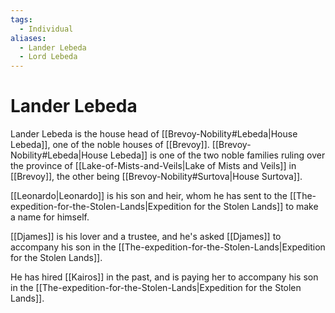 ```yaml
---
tags:
  - Individual
aliases:
  - Lander Lebeda
  - Lord Lebeda
---
```

# Lander Lebeda
Lander Lebeda is the house head of [[Brevoy-Nobility#Lebeda|House Lebeda]], one of the noble houses of [[Brevoy]]. [[Brevoy-Nobility#Lebeda|House Lebeda]] is one of the two noble families ruling over the province of [[Lake-of-Mists-and-Veils|Lake of Mists and Veils]] in [[Brevoy]], the other being [[Brevoy-Nobility#Surtova|House Surtova]].

[[Leonardo|Leonardo]] is his son and heir, whom he has sent to the [[The-expedition-for-the-Stolen-Lands|Expedition for the Stolen Lands]] to make a name for himself. 

[[Djames]] is his lover and a trustee, and he's asked [[Djames]] to accompany his son in the [[The-expedition-for-the-Stolen-Lands|Expedition for the Stolen Lands]]. 

He has hired [[Kairos]] in the past, and is paying her to accompany his son in the [[The-expedition-for-the-Stolen-Lands|Expedition for the Stolen Lands]]. 